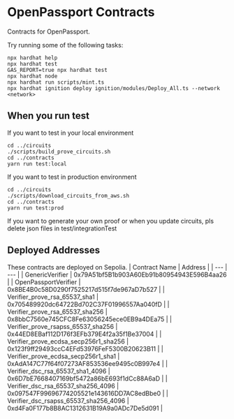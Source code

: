 # OpenPassport Contracts

Contracts for OpenPassport.

Try running some of the following tasks:

```shell
npx hardhat help
npx hardhat test
GAS_REPORT=true npx hardhat test
npx hardhat node
npx hardhat run scripts/mint.ts
npx hardhat ignition deploy ignition/modules/Deploy_All.ts --network <network>
```

## When you run test
If you want to test in your local environment

```shell
cd ../circuits
./scripts/build_prove_circuits.sh
cd ../contracts
yarn run test:local
```

If you want to test in production environment
```shell
cd ../circuits
./scripts/download_circuits_from_aws.sh
cd ../contracts
yarn run test:prod
```

If you want to generate your own proof or when you update circuits, pls delete json files in test/integrationTest

## Deployed Addresses
These contracts are deployed on Sepolia.
| Contract Name | Address |
| --- | --- |
| GenericVerifier | 0x79A51bf5B1b903A60Eb91b80954943E596B4aa26 |
| OpenPassportVerifier | 0x8BE4B0c58D0290f7525217d515f7de967aD7b527 |
| Verifier_prove_rsa_65537_sha1 | 0x705489920dc64722Bd702C37F01996557Aa040fD |
| Verifier_prove_rsa_65537_sha256 | 0x8bbC7560e745CFC8Fe63056245ece0EB9a4DEa75 |
| Verifier_prove_rsapss_65537_sha256 | 0x44ED8EBaf112D176f3EFb379E4f2a35f1Be37004 |
| Verifier_prove_ecdsa_secp256r1_sha256 | 0x123f9ff29493ccC4EFd53976FeF5300B20623B11 |
| Verifier_prove_ecdsa_secp256r1_sha1 | 0xAdA147C77f64f07273AF853536ee9495c0B997e4 |
| Verifier_dsc_rsa_65537_sha1_4096 | 0x6D7bE7668407169bf5472a86bE693f1dCc88A6aD |
| Verifier_dsc_rsa_65537_sha256_4096 | 0x097547F99696774205521e143616DD7AC8edBbe0 |
| Verifier_dsc_rsapss_65537_sha256_4096 | 0xd4Fa0F177b8B8AC1312631B19A9a0ADc7De5d091 |